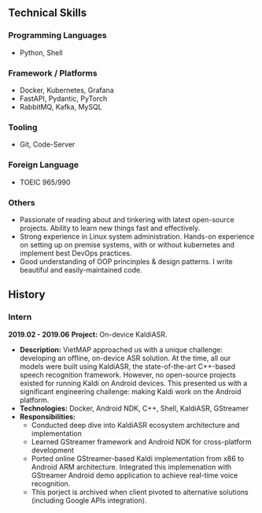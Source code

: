 
## Technical Skills
### Programming Languages
- Python, Shell

### Framework / Platforms
- Docker, Kubernetes, Grafana
- FastAPI, Pydantic, PyTorch
- RabbitMQ, Kafka, MySQL

### Tooling
- Git, Code-Server

### Foreign Language
- TOEIC 965/990


### Others
- Passionate of reading about and tinkering with latest open-source projects. Ability to learn new things fast and effectively.
- Strong experience in Linux system administration. Hands-on experience on setting up on premise systems, with or without kubernetes and implement best DevOps practices.
- Good understanding of OOP princinples & design patterns. I write beautiful and easily-maintained code.


## History
### Intern
**2019.02 - 2019.06**
**Project:** On-device KaldiASR.
- **Description:** VietMAP approached us with a unique challenge: developing an offline, on-device ASR solution. At the time, all our models were built using KaldiASR, the state-of-the-art C++-based speech recognition framework. However, no open-source projects existed for running Kaldi on Android devices. This presented us with a significant engineering challenge: making Kaldi work on the Android platform.
- **Technologies:** Docker, Android NDK, C++, Shell, KaldiASR, GStreamer
- **Responsibilities:**
  - Conducted deep dive into KaldiASR ecosystem architecture and implementation
  - Learned GStreamer framework and Android NDK for cross-platform development
  - Ported online GStreamer-based Kaldi implementation from x86 to Android ARM architecture. Integrated this implemenation with GStreamer Android demo application to achieve real-time voice recognition.
  - This porject is archived when client pivoted to alternative solutions (including Google APIs integration).
